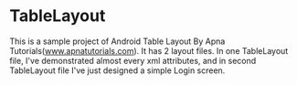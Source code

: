 # TableLayout
This is a sample project of Android Table Layout By Apna Tutorials(www.apnatutorials.com). It has 2 layout files. In one TableLayout file, I've demonstrated almost every xml attributes, and in second TableLayout file I've just designed a simple Login screen.  
